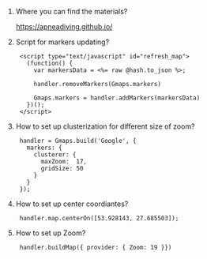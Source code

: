 1. Where you can find the materials?
    
      https://apneadiving.github.io/
      
2. Script for markers updating?
        
        <script type="text/javascript" id="refresh_map">
          (function() {
            var markersData = <%= raw @hash.to_json %>;

            handler.removeMarkers(Gmaps.markers)

            Gmaps.markers = handler.addMarkers(markersData)
          })();
        </script>
        
3. How to set up clusterization for different size of zoom?
      
        handler = Gmaps.build('Google', {
          markers: {
            clusterer: {
              maxZoom:  17,
              gridSize: 50
            }
          }
        });
4. How to set up center coordiantes?
        
        handler.map.centerOn([53.928143, 27.685503]);

5. How to set up Zoom?
    
        handler.buildMap({ provider: { Zoom: 19 }})
